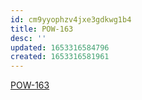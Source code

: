 ```yaml
---
id: cm9yyophzv4jxe3gdkwg1b4
title: POW-163
desc: ''
updated: 1653316584796
created: 1653316581961
---
```


[POW-163](https://sherwin-williams.atlassian.net/jira/software/c/projects/POW/boards/5849?view=detail&selectedIssue=POW-163)